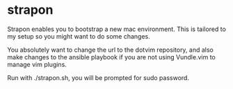 # strapon

Strapon enables you to bootstrap a new mac environment. 
This is tailored to my setup so you might want to do some changes.

You absolutely want to change the url to the dotvim repository, 
and also make changes to the ansible playbook if you are not using Vundle.vim to manage vim plugins.

Run with ./strapon.sh, you will be prompted for sudo password.
